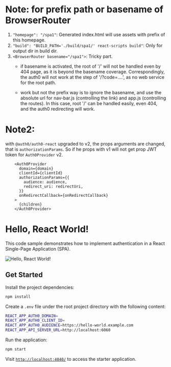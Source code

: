 # Note: for prefix path or basename of BrowserRouter
1. `"homepage": "/spa1"`: Generated index.html will use assets with prefix of this homepage.
2. `"build": "BUILD_PATH='./build/spa1/' react-scripts build"`: Only for output dir in build dir.
3. `<BrowserRouter basename="/spa1">`: Tricky part. 
    - if basename is activated, the root of '/' will not be handled even by 404 page, as it is beyond the basename coverage. Correspondingly, the auth0 will not work at the step of '/?code=....', as no web service for the root path.
    
    
    - work but not the prefix way is to ignore the basename, and use the absolute url for nav-bar.js
    (controlling the link) and app.js (controlling the routes). In this case, root '/' can be handled easily, even 404, and the auth0 redirecting will work.

# Note2:
with `@auth0/auth0-react` upgraded to v2, the props arguments are changed, that is `authorizationParams`. So if he props with v1 will not get prop JWT token for `Auth0Provider` v2.

```
    <Auth0Provider
      domain={domain}
      clientId={clientId}
      authorizationParams={{
        audience: audience,
        redirect_uri: redirectUri,
      }}
      onRedirectCallback={onRedirectCallback}
    >
      {children}
    </Auth0Provider>
```

# Hello, React World!
This code sample demonstrates how to implement authentication in a React Single-Page Application (SPA).

![Hello, React World!](https://cdn.auth0.com/blog/hello-auth0/hello-react.png)



## Get Started

Install the project dependencies:

```bash
npm install
```

Create a `.env` file under the root project directory with the following content:

```bash
REACT_APP_AUTH0_DOMAIN=
REACT_APP_AUTH0_CLIENT_ID=
REACT_APP_AUTH0_AUDIENCE=https://hello-world.example.com
REACT_APP_API_SERVER_URL=http://localhost:6060
```

Run the application:

```bash
npm start
```

Visit [`http://localhost:4040/`](http://localhost:4040/) to access the starter application.
